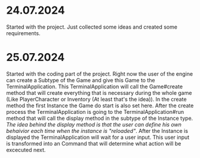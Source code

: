 # 24.07.2024

Started with the project. Just collected some ideas and created some requirements.

# 25.07.2024

Started with the coding part of the project. Right now the user of the engine can create a Subtype of the Game and give this Game to the TerminalApplication. This TerminalApplication will call the Game#create method that will create everything that is necessary during the whole game (Like PlayerCharacter or Inventory (At least that's the idea)). In the create method the first Instance the Game do start is also set here.
After the create process the TerminalApplication is going to the TerminalApplication#run method that will call the display method in the subtype of the Instance type. 
*The idea behind the display method is that the user can define his own behaivior each time when the instance is "reloaded"*.
After the Instance is displayed the TerminalApplication will wait for a user input. This user input is transformed into an Command that will determine what action will be excecuted next.